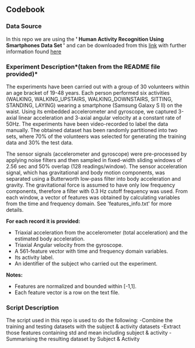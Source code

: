 ## **Codebook**

### Data Source
In this repo we are using the **'
Human Activity Recognition Using Smartphones Data Set '** and can be downloaded from this [link](https://d396qusza40orc.cloudfront.net/getdata%2Fprojectfiles%2FUCI%20HAR%20Dataset.zip) with further information found [here](http://archive.ics.uci.edu/ml/datasets/Human+Activity+Recognition+Using+Smartphones)


### Experiment Description*(taken from the README file provided)*
The experiments have been carried out with a group of 30 volunteers within an age bracket of 19-48 years. Each person performed six activities (WALKING, WALKING_UPSTAIRS, WALKING_DOWNSTAIRS, SITTING, STANDING, LAYING) wearing a smartphone (Samsung Galaxy S II) on the waist. Using its embedded accelerometer and gyroscope, we captured 3-axial linear acceleration and 3-axial angular velocity at a constant rate of 50Hz. The experiments have been video-recorded to label the data manually. The obtained dataset has been randomly partitioned into two sets, where 70% of the volunteers was selected for generating the training data and 30% the test data. 

The sensor signals (accelerometer and gyroscope) were pre-processed by applying noise filters and then sampled in fixed-width sliding windows of 2.56 sec and 50% overlap (128 readings/window). The sensor acceleration signal, which has gravitational and body motion components, was separated using a Butterworth low-pass filter into body acceleration and gravity. The gravitational force is assumed to have only low frequency components, therefore a filter with 0.3 Hz cutoff frequency was used. From each window, a vector of features was obtained by calculating variables from the time and frequency domain. See 'features_info.txt' for more details. 

**For each record it is provided:**

- Triaxial acceleration from the accelerometer (total acceleration) and the estimated body acceleration.
- Triaxial Angular velocity from the gyroscope. 
- A 561-feature vector with time and frequency domain variables. 
- Its activity label. 
- An identifier of the subject who carried out the experiment.

**Notes:**

- Features are normalized and bounded within [-1,1].
- Each feature vector is a row on the text file.

### Script Description
The script used in this repo is used to do the following:
-Combine the training and testing datasets with the subject & activity datasets
-Extract those features containing std and mean including subject & activity
-Summarising the resulting dataset by Subject & Activity
